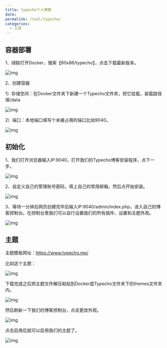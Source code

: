 ```yaml
---
title: typecho个人博客
date:
permalink: /tool/typecho/
categories:
  - 工具
---
```


## 容器部署

1、绿联打开Docker，搜索【80x86/typecho】，点击下载最新版本。

![img](./img/0301.png)

2、创建容器

1）存储空间：在Docker文件夹下新建一个Typecho文件夹，把它挂载，装载路径填/data

![img](./img/0302.png)

2）端口：本地端口填写个未被占用的端口比如9040。

![img](./img/0303.png)

## 初始化

1、我们打开浏览器输入IP:9040，打开我们的Typecho博客安装程序，点下一步。

![img](./img/0304.png)

2、自定义自己的管理账号密码，填上自己的常用邮箱，然后点开始安装。

![img](./img/0305.png)

3、等待一分钟后网页创建完毕后输入IP:9040/admin/index.php，进入自己的博客控制台。在控制台里我们可以自行设置我们的所有插件、设置和主题外观。

![img](./img/0306.png)

## 主题

主题模板网址：https://www.typecho.me/

比如这个主题：

![img](./img/0307.png)

下载完成之后把主题文件解压粘贴到Docker盘Typecho文件夹下的themes文件夹内。

![img](./img/0308.png)

然后刷新一下我们的博客控制台，点击更改外观。

![img](./img/0309.png)

点击启用后就可以启用我们的主题了。

![img](./img/0310.png)



